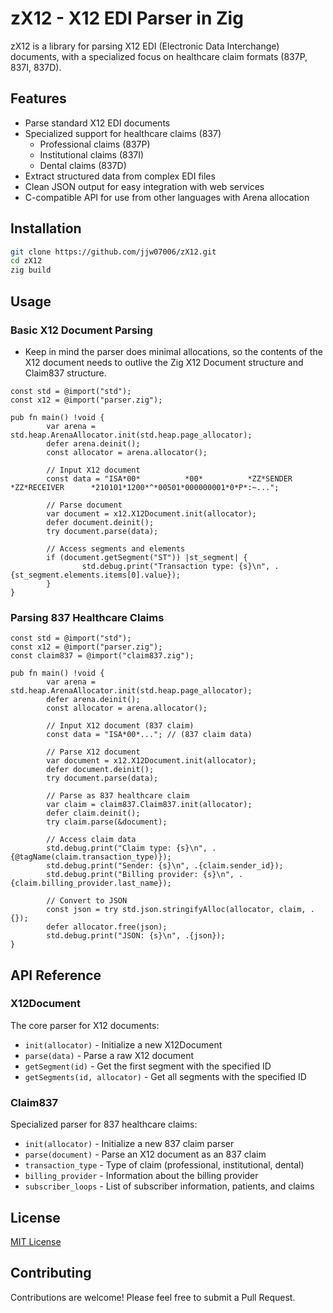 # zX12 - X12 EDI Parser in Zig

zX12 is a library for parsing X12 EDI (Electronic Data Interchange) documents, with a specialized focus on healthcare claim formats (837P, 837I, 837D). 
## Features

- Parse standard X12 EDI documents
- Specialized support for healthcare claims (837)
    - Professional claims (837P)
    - Institutional claims (837I)
    - Dental claims (837D)
- Extract structured data from complex EDI files
- Clean JSON output for easy integration with web services
- C-compatible API for use from other languages with Arena allocation
## Installation

```bash
git clone https://github.com/jjw07006/zX12.git
cd zX12
zig build
```

## Usage

### Basic X12 Document Parsing
- Keep in mind the parser does minimal allocations, so the contents of the X12 document needs to outlive the Zig X12 Document structure and Claim837 structure.

```zig
const std = @import("std");
const x12 = @import("parser.zig");

pub fn main() !void {
        var arena = std.heap.ArenaAllocator.init(std.heap.page_allocator);
        defer arena.deinit();
        const allocator = arena.allocator();

        // Input X12 document
        const data = "ISA*00*          *00*          *ZZ*SENDER         *ZZ*RECEIVER      *210101*1200*^*00501*000000001*0*P*:~...";

        // Parse document
        var document = x12.X12Document.init(allocator);
        defer document.deinit();
        try document.parse(data);

        // Access segments and elements
        if (document.getSegment("ST")) |st_segment| {
                std.debug.print("Transaction type: {s}\n", .{st_segment.elements.items[0].value});
        }
}
```

### Parsing 837 Healthcare Claims

```zig
const std = @import("std");
const x12 = @import("parser.zig");
const claim837 = @import("claim837.zig");

pub fn main() !void {
        var arena = std.heap.ArenaAllocator.init(std.heap.page_allocator);
        defer arena.deinit();
        const allocator = arena.allocator();

        // Input X12 document (837 claim)
        const data = "ISA*00*..."; // (837 claim data)

        // Parse X12 document
        var document = x12.X12Document.init(allocator);
        defer document.deinit();
        try document.parse(data);

        // Parse as 837 healthcare claim
        var claim = claim837.Claim837.init(allocator);
        defer claim.deinit();
        try claim.parse(&document);

        // Access claim data
        std.debug.print("Claim type: {s}\n", .{@tagName(claim.transaction_type)});
        std.debug.print("Sender: {s}\n", .{claim.sender_id});
        std.debug.print("Billing provider: {s}\n", .{claim.billing_provider.last_name});
        
        // Convert to JSON
        const json = try std.json.stringifyAlloc(allocator, claim, .{});
        defer allocator.free(json);
        std.debug.print("JSON: {s}\n", .{json});
}
```

## API Reference

### X12Document

The core parser for X12 documents:

- `init(allocator)` - Initialize a new X12Document
- `parse(data)` - Parse a raw X12 document
- `getSegment(id)` - Get the first segment with the specified ID
- `getSegments(id, allocator)` - Get all segments with the specified ID

### Claim837

Specialized parser for 837 healthcare claims:

- `init(allocator)` - Initialize a new 837 claim parser
- `parse(document)` - Parse an X12 document as an 837 claim
- `transaction_type` - Type of claim (professional, institutional, dental)
- `billing_provider` - Information about the billing provider
- `subscriber_loops` - List of subscriber information, patients, and claims

## License

[MIT License](https://opensource.org/licenses/MIT)

## Contributing

Contributions are welcome! Please feel free to submit a Pull Request.
